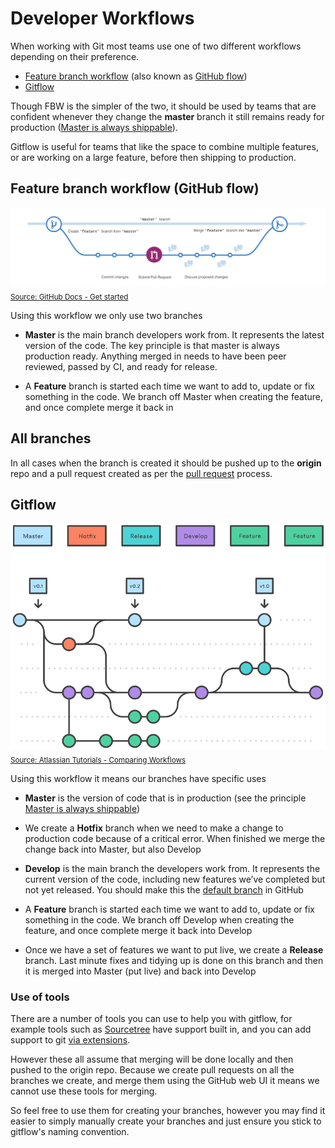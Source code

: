 # Developer Workflows

When working with Git most teams use one of two different workflows depending on their preference.

- [Feature branch workflow](https://www.atlassian.com/git/tutorials/comparing-workflows/feature-branch-workflow) (also known as [GitHub flow](https://guides.github.com/introduction/flow/))
- [Gitflow](https://www.atlassian.com/git/tutorials/comparing-workflows/gitflow-workflow)

Though FBW is the simpler of the two, it should be used by teams that are confident whenever they change the **master** branch it still remains ready for production ([Master is always shippable](https://github.com/DEFRA/software-development-standards/blob/master/principles/coding_principles.md#master-is-always-shippable)).

Gitflow is useful for teams that like the space to combine multiple features, or are working on a large feature, before then shipping to production.

## Feature branch workflow (GitHub flow)

![GitHub flow](githubflow.png)
<sub>[Source: GitHub Docs - Get started](https://docs.github.com/en/get-started/start-your-journey/hello-world)</sub>

Using this workflow we only use two branches

- **Master** is the main branch developers work from. It represents the latest version of the code. The key principle is that master is always production ready. Anything merged in needs to have been peer reviewed, passed by CI, and ready for release.

- A **Feature** branch is started each time we want to add to, update or fix something in the code. We branch off Master when creating the feature, and once complete merge it back in

## All branches

In all cases when the branch is created it should be pushed up to the **origin** repo and a pull request created as per the [pull request](../processes/pull_requests.md) process.

## Gitflow

![Git flow](gitflow.png)
<sub>[Source: Atlassian Tutorials - Comparing Workflows](https://www.atlassian.com/git/tutorials/comparing-workflows/gitflow-workflow)</sub>

Using this workflow it means our branches have specific uses

- **Master** is the version of code that is in production (see the principle [Master is always shippable](https://github.com/DEFRA/software-development-standards/blob/master/principles/coding_principles.md#master-is-always-shippable))

- We create a **Hotfix** branch when we need to make a change to production code because of a critical error. When finished we merge the change back into Master, but also Develop

- **Develop** is the main branch the developers work from. It represents the current version of the code, including new features we’ve completed but not yet released. You should make this the [default branch](https://help.github.com/en/articles/setting-the-default-branch) in GitHub

- A **Feature** branch is started each time we want to add to, update or fix something in the code. We branch off Develop when creating the feature, and once complete merge it back into Develop

- Once we have a set of features we want to put live, we create a **Release** branch. Last minute fixes and tidying up is done on this branch and then it is merged into Master (put live) and back into Develop

### Use of tools

There are a number of tools you can use to help you with gitflow, for example tools such as [Sourcetree](https://www.sourcetreeapp.com/) have support built in, and you can add support to git [via extensions](https://github.com/nvie/gitflow).

However these all assume that merging will be done locally and then pushed to the origin repo. Because we create pull requests on all the branches we create, and merge them using the GitHub web UI it means we cannot use these tools for merging.

So feel free to use them for creating your branches, however you may find it easier to simply manually create your branches and just ensure you stick to gitflow's naming convention.
